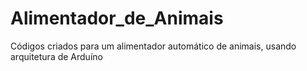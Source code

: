 # Alimentador_de_Animais
Códigos criados para um alimentador automático de animais, usando arquitetura de Arduíno
